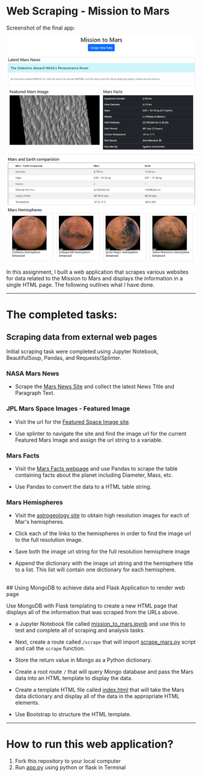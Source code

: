 # Web Scraping - Mission to Mars

Screenshot of the final app:

![mission_to_mars](Images/ScreenshotOverview.png)

In this assignment, I built a web application that scrapes various websites for data related to the Mission to Mars and displays the information in a single HTML page. The following outlines what I have done.

- - -
# The completed tasks:
##  Scraping data from external web pages

Initial scraping task were completed using Jupyter Notebook, BeautifulSoup, Pandas, and Requests/Splinter.

### NASA Mars News

* Scrape the [Mars News Site](https://redplanetscience.com/) and collect the latest News Title and Paragraph Text. 

### JPL Mars Space Images - Featured Image

* Visit the url for the [Featured Space Image site](https://spaceimages-mars.com).

* Use splinter to navigate the site and find the image url for the current Featured Mars Image and assign the url string to a variable.

### Mars Facts

* Visit the [Mars Facts webpage](https://galaxyfacts-mars.com) and use Pandas to scrape the table containing facts about the planet including Diameter, Mass, etc.

* Use Pandas to convert the data to a HTML table string.

### Mars Hemispheres

* Visit the [astrogeology site](https://marshemispheres.com/) to obtain high resolution images for each of Mar's hemispheres.

* Click each of the links to the hemispheres in order to find the image url to the full resolution image.

* Save both the image url string for the full resolution hemisphere image

* Append the dictionary with the image url string and the hemisphere title to a list. This list will contain one dictionary for each hemisphere.
<br>
## Using MongoDB to achieve data and Flask Application to render web page

Use MongoDB with Flask templating to create a new HTML page that displays all of the information that was scraped from the URLs above.

* a Jupyter Notebook file called [mission_to_mars.ipynb](Missions_to_Mars\mission_to_mars.ipynb) and use this to test and complete all of scraping and analysis tasks.

* Next, create a route called `/scrape` that will import [scrape_mars.py](Missions_to_Mars\scrapper_mars.py) script and call the `scrape` function.

* Store the return value in Mongo as a Python dictionary.

* Create a root route `/` that will query Mongo database and pass the Mars data into an HTML template to display the data.

* Create a template HTML file called [index.html](Missions_to_Mars\templates\index.html) that will take the Mars data dictionary and display all of the data in the appropriate HTML elements. 

* Use Bootstrap to structure the HTML template.

- - -
# How to run this web application?
 1. Fork this repository to your local computer
 2. Run [app.py](Missions_to_Mars\app.py) using python or flask in Terminal
